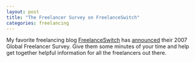 ```yaml
---
layout: post
title: "The Freelancer Survey on FreelanceSwitch"
categories: freelancing
---
```

My favorite freelancing blog <a href="http://www.freelanceswitch.com/">FreelanceSwitch</a> has <a href="http://freelanceswitch.com/general/freelancers-unite-the-2007-global-freelancer-survey-is-here/">announced</a> their 2007 Global Freelancer Survey. Give them some minutes of your time and help get together helpful information for all the freelancers out there.